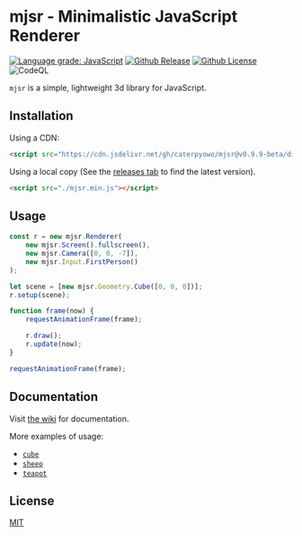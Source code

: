 # mjsr - Minimalistic JavaScript Renderer

[![Language grade: JavaScript][lgtm]](https://lgtm.com/projects/g/CaterpyOwO/mjsr/context:javascript)
[![Github Release][release]](https://github.com/CaterpyOwO/mjsr/releases/latest)
[![Github License][license]](https://github.com/CaterpyOwO/mjsr/blob/master/LICENSE)
![CodeQL](https://github.com/CaterpyOwO/mjsr/workflows/CodeQL/badge.svg)

[lgtm]: https://img.shields.io/lgtm/grade/javascript/g/CaterpyOwO/mjsr.svg?logo=lgtm&logoWidth=18
[license]: https://img.shields.io/github/license/CaterpyOwO/mjsr
[release]: https://img.shields.io/github/v/release/CaterpyOwO/mjsr

`mjsr` is a simple, lightweight 3d library for JavaScript.

## Installation

Using a CDN:

```html
<script src="https://cdn.jsdelivr.net/gh/caterpyowo/mjsr@v0.9.9-beta/dist/mjsr.min.js"></script>
```

Using a local copy (See the [releases tab](https://github.com/CaterpyOwO/mjsr/releases/latest) to find the latest version).

```html
<script src="./mjsr.min.js"></script>
```

## Usage

```js
const r = new mjsr.Renderer(
	new mjsr.Screen().fullscreen(),
	new mjsr.Camera([0, 0, -7]),
	new mjsr.Input.FirstPerson()
);

let scene = [new mjsr.Geometry.Cube([0, 0, 0])];
r.setup(scene);

function frame(now) {
	requestAnimationFrame(frame);

	r.draw();
	r.update(now);
}

requestAnimationFrame(frame);
```

## Documentation

Visit [the wiki](https://github.com/CaterpyOwO/mjsr/wiki) for documentation.

More examples of usage:

-   [`cube`](https://caterpyowo.github.io/mjsr/examples/cube)
-   [`sheep`](https://caterpyowo.github.io/mjsr/examples/sheep)
-   [`teapot`](https://caterpyowo.github.io/mjsr/examples/teapot)

## License

[MIT](https://choosealicense.com/licenses/mit/)
